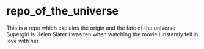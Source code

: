 # repo_of_the_universe
This is a repo which explains the origin and the fate of the universe
Supergirl is Helen Slater
I was ten when watching the movie
I instantly fell in love with her